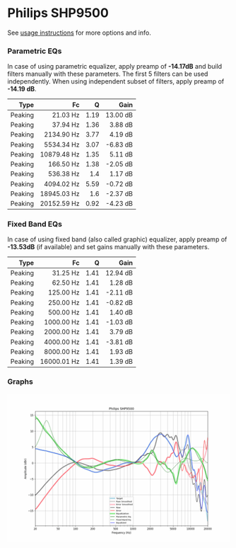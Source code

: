 # Philips SHP9500
See [usage instructions](https://github.com/jaakkopasanen/AutoEq#usage) for more options and info.

### Parametric EQs
In case of using parametric equalizer, apply preamp of **-14.17dB** and build filters manually
with these parameters. The first 5 filters can be used independently.
When using independent subset of filters, apply preamp of **-14.19 dB**.

| Type    | Fc          |    Q | Gain     |
|--------:|------------:|-----:|---------:|
| Peaking | 21.03 Hz    | 1.19 | 13.00 dB |
| Peaking | 37.94 Hz    | 1.36 | 3.88 dB  |
| Peaking | 2134.90 Hz  | 3.77 | 4.19 dB  |
| Peaking | 5534.34 Hz  | 3.07 | -6.83 dB |
| Peaking | 10879.48 Hz | 1.35 | 5.11 dB  |
| Peaking | 166.50 Hz   | 1.38 | -2.05 dB |
| Peaking | 536.38 Hz   | 1.4  | 1.17 dB  |
| Peaking | 4094.02 Hz  | 5.59 | -0.72 dB |
| Peaking | 18945.03 Hz | 1.6  | -2.37 dB |
| Peaking | 20152.59 Hz | 0.92 | -4.23 dB |

### Fixed Band EQs
In case of using fixed band (also called graphic) equalizer, apply preamp of **-13.53dB**
(if available) and set gains manually with these parameters.

| Type    | Fc          |    Q | Gain     |
|--------:|------------:|-----:|---------:|
| Peaking | 31.25 Hz    | 1.41 | 12.94 dB |
| Peaking | 62.50 Hz    | 1.41 | 1.28 dB  |
| Peaking | 125.00 Hz   | 1.41 | -2.11 dB |
| Peaking | 250.00 Hz   | 1.41 | -0.82 dB |
| Peaking | 500.00 Hz   | 1.41 | 1.40 dB  |
| Peaking | 1000.00 Hz  | 1.41 | -1.03 dB |
| Peaking | 2000.00 Hz  | 1.41 | 3.79 dB  |
| Peaking | 4000.00 Hz  | 1.41 | -3.81 dB |
| Peaking | 8000.00 Hz  | 1.41 | 1.93 dB  |
| Peaking | 16000.01 Hz | 1.41 | 1.39 dB  |

### Graphs
![](./Philips%20SHP9500.png)
